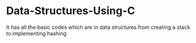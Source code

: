 # Data-Structures-Using-C
It has all the basic codes which are in data structures from creating a stack to implementing hashing
